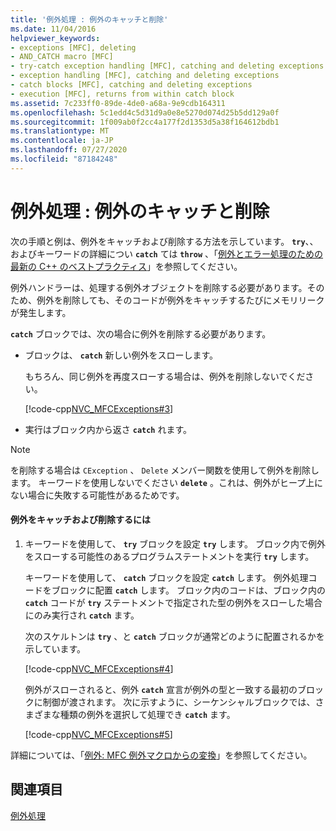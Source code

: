 ```yaml
---
title: '例外処理 : 例外のキャッチと削除'
ms.date: 11/04/2016
helpviewer_keywords:
- exceptions [MFC], deleting
- AND_CATCH macro [MFC]
- try-catch exception handling [MFC], catching and deleting exceptions
- exception handling [MFC], catching and deleting exceptions
- catch blocks [MFC], catching and deleting exceptions
- execution [MFC], returns from within catch block
ms.assetid: 7c233ff0-89de-4de0-a68a-9e9cdb164311
ms.openlocfilehash: 5c1edd4c5d31d9a0e8e5270d074d25b5dd129a0f
ms.sourcegitcommit: 1f009ab0f2cc4a177f2d1353d5a38f164612bdb1
ms.translationtype: MT
ms.contentlocale: ja-JP
ms.lasthandoff: 07/27/2020
ms.locfileid: "87184248"
---
```

# <a name="exceptions-catching-and-deleting-exceptions"></a>例外処理 : 例外のキャッチと削除

次の手順と例は、例外をキャッチおよび削除する方法を示しています。 **`try`**、、およびキーワードの詳細につい **`catch`** ては **`throw`** 、「[例外とエラー処理のための最新の C++ のベストプラクティス](../cpp/errors-and-exception-handling-modern-cpp.md)」を参照してください。

例外ハンドラーは、処理する例外オブジェクトを削除する必要があります。そのため、例外を削除しても、そのコードが例外をキャッチするたびにメモリリークが発生します。

**`catch`** ブロックでは、次の場合に例外を削除する必要があります。

- ブロックは、 **`catch`** 新しい例外をスローします。

   もちろん、同じ例外を再度スローする場合は、例外を削除しないでください。

   [!code-cpp[NVC_MFCExceptions#3](codesnippet/cpp/exceptions-catching-and-deleting-exceptions_1.cpp)]

- 実行はブロック内から返さ **`catch`** れます。

> [!NOTE]
> を削除する場合は `CException` 、 `Delete` メンバー関数を使用して例外を削除します。 キーワードを使用しないでください **`delete`** 。これは、例外がヒープ上にない場合に失敗する可能性があるためです。

#### <a name="to-catch-and-delete-exceptions"></a>例外をキャッチおよび削除するには

1. キーワードを使用して、 **`try`** ブロックを設定 **`try`** します。 ブロック内で例外をスローする可能性のあるプログラムステートメントを実行 **`try`** します。

   キーワードを使用して、 **`catch`** ブロックを設定 **`catch`** します。 例外処理コードをブロックに配置 **`catch`** します。 ブロック内のコードは、ブロック内の **`catch`** コードが **`try`** ステートメントで指定された型の例外をスローした場合にのみ実行され **`catch`** ます。

   次のスケルトンは **`try`** 、と **`catch`** ブロックが通常どのように配置されるかを示しています。

   [!code-cpp[NVC_MFCExceptions#4](codesnippet/cpp/exceptions-catching-and-deleting-exceptions_2.cpp)]

   例外がスローされると、例外 **`catch`** 宣言が例外の型と一致する最初のブロックに制御が渡されます。 次に示すように、シーケンシャルブロックでは、さまざまな種類の例外を選択して処理でき **`catch`** ます。

   [!code-cpp[NVC_MFCExceptions#5](codesnippet/cpp/exceptions-catching-and-deleting-exceptions_3.cpp)]

詳細については、「[例外: MFC 例外マクロからの変換](exceptions-converting-from-mfc-exception-macros.md)」を参照してください。

## <a name="see-also"></a>関連項目

[例外処理](exception-handling-in-mfc.md)
